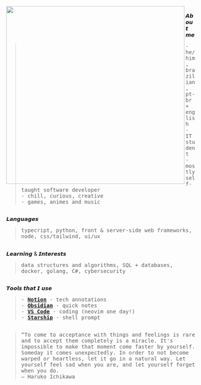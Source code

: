 <div float="left">
 <img src="https://i.pinimg.com/originals/29/16/35/291635df8e16abb6dfdbf90a9bd776ef.jpg" width="475" align="left">
  <div float="left">
    <br>
    𝘼𝙗𝙤𝙪𝙩 𝙢𝙚
       <blockquote>
            <samp>
                - he/him, brazilian, pt-br + english<br>
                - IT student<br>
                - mostly self-taught software developer<br>
                - chill, curious, creative<br>
                - games, animes and music
            </samp>
        </blockquote> 
    <h2></h2>
    𝙇𝙖𝙣𝙜𝙪𝙖𝙜𝙚𝙨
        <blockquote>
            <samp>
                typecript, python, front & server-side web frameworks, node, css/tailwind, ui/ux 
            </samp>
        </blockquote>
    <h2></h2>
    𝙇𝙚𝙖𝙧𝙣𝙞𝙣𝙜 & 𝙄𝙣𝙩𝙚𝙧𝙚𝙨𝙩𝙨
        <blockquote>
            <samp>
                data structures and algorithms, SQL + databases, docker, golang, C#, cybersecurity
            </samp>
        </blockquote>
    <h2></h2>
    𝙏𝙤𝙤𝙡𝙨 𝙩𝙝𝙖𝙩 𝙄 𝙪𝙨𝙚
        <blockquote>
            <samp>
              - <a href="https://remnux.org/](https://www.notion.so/"><b>Notion</b></a> - tech annotations<br> 
              - <a href="https://obsidian.md/"><b>Obsidian</b></a> - quick notes<br>
              - <a href="https://code.visualstudio.com/"><b>VS Code</b></a> - coding (neovim one day!)<br>
              - <a href="https://starship.rs/"><b>Starship</b></a> - shell prompt<br>
            </samp>
        </blockquote>
      <h2></h2>
    </div>
</div>

> <samp>“To come to acceptance with things and feelings is rare and to accept them completely is a miracle. It's impossible to make that moment come faster by yourself. Someday it comes unexpectedly. In order to not become warped or heartless, let it go in a natural way. Let yourself feel sad when you are, and let yourself forget when you do. <br>― Haruko Ichikawa</samp>
